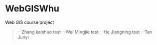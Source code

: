 # WebGISWhu
Web GIS course project

>--Zhang kaishuo test
>--Wei Mingjie test
>--He Jiangning test
>--Tan Junyi